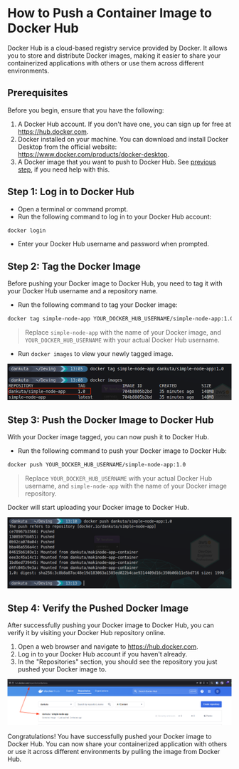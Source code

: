 # How to Push a Container Image to Docker Hub

Docker Hub is a cloud-based registry service provided by Docker. It allows you to store and distribute Docker images, making it easier to share your containerized applications with others or use them across different environments.

## Prerequisites

Before you begin, ensure that you have the following:

1. A Docker Hub account. If you don't have one, you can sign up for free at <https://hub.docker.com>.
2. Docker installed on your machine. You can download and install Docker Desktop from the official website: <https://www.docker.com/products/docker-desktop>.
3. A Docker image that you want to push to Docker Hub. See [previous step](./01%20-%20How%20to%20containerize%20an%20Application%20with%20Docker.md), if you need help with this.

## Step 1: Log in to Docker Hub

- Open a terminal or command prompt.
- Run the following command to log in to your Docker Hub account:

```sh
docker login
```

- Enter your Docker Hub username and password when prompted.

## Step 2: Tag the Docker Image

Before pushing your Docker image to Docker Hub, you need to tag it with your Docker Hub username and a repository name.

- Run the following command to tag your Docker image:

```sh
docker tag simple-node-app YOUR_DOCKER_HUB_USERNAME/simple-node-app:1.0
```

> Replace `simple-node-app` with the name of your Docker image, and `YOUR_DOCKER_HUB_USERNAME` with your actual Docker Hub username.

- Run `docker images` to view your newly tagged image.

![Showing the command to tag the Docker image](./images/docker-2-1.png)

## Step 3: Push the Docker Image to Docker Hub

With your Docker image tagged, you can now push it to Docker Hub.

- Run the following command to push your Docker image to Docker Hub:

```sh
docker push YOUR_DOCKER_HUB_USERNAME/simple-node-app:1.0
```

> Replace `YOUR_DOCKER_HUB_USERNAME` with your actual Docker Hub username, and `simple-node-app` with the name of your Docker image repository.

Docker will start uploading your Docker image to Docker Hub.

![Showing the command to push the Docker image to Docker Hub and its output](./images/docker-2-2.png)

## Step 4: Verify the Pushed Docker Image

After successfully pushing your Docker image to Docker Hub, you can verify it by visiting your Docker Hub repository online.

1. Open a web browser and navigate to <https://hub.docker.com>.
2. Log in to your Docker Hub account if you haven't already.
3. In the "Repositories" section, you should see the repository you just pushed your Docker image to.

![Showing the Docker Hub repository with the pushed Docker image](./images/docker-2-3.png)

Congratulations! You have successfully pushed your Docker image to Docker Hub. You can now share your containerized application with others or use it across different environments by pulling the image from Docker Hub.
